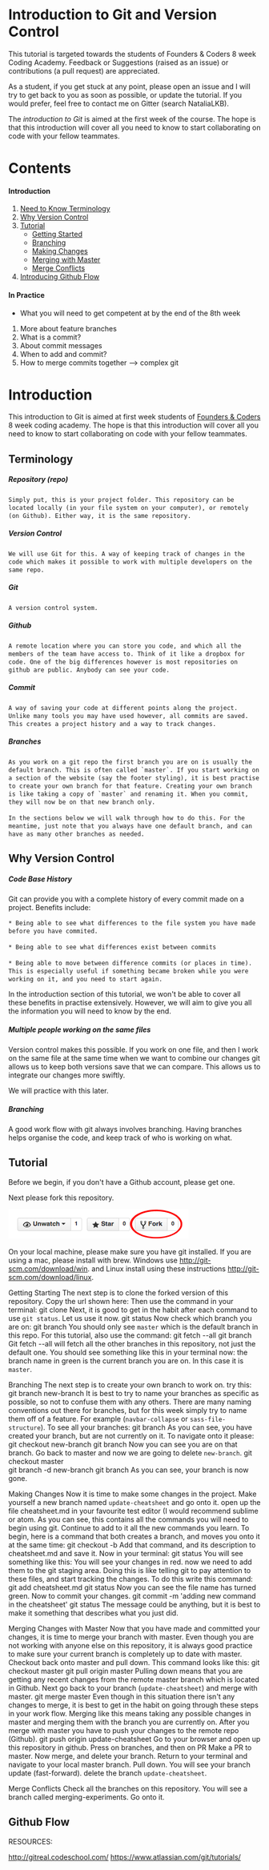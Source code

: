 # Introduction to Git and Version Control

This tutorial is targeted towards the students of Founders & Coders 8 week Coding Academy. Feedback or Suggestions (raised as an issue) or contributions (a pull request) are appreciated.

As a student, if you get stuck at any point, please open an issue and I will try to get back to you as soon as possible, or update the tutorial. If you would prefer, feel free to contact me on Gitter (search NataliaLKB).

The *introduction to Git* is aimed at the first week of the course. The hope is that this introduction will cover all you need to know to start collaborating on code with your fellow teammates.


# Contents
#### Introduction
1. [Need to Know Terminology](#terminology)
2. [Why Version Control](#version-control)
3. [Tutorial](#tutorial)
	* [Getting Started](#getting-started)
	* [Branching](#branching)
	* [Making Changes](#changes)
	* [Merging with Master](#merging)
	* [Merge Conflicts](#conflicts)
4. [Introducing Github Flow](#github-flow)


#### In Practice
- What you will need to get competent at by the end of the 8th week

1. More about feature branches
2. What is a commit?
3. About commit messages
4. When to add and commit?
5. How to merge commits together --> complex git 


# Introduction

This introduction to Git is aimed at first week students of [Founders & Coders](http://foundersandcoders.org/) 8 week coding academy. The hope is that this introduction will cover all you need to know to start collaborating on code with your fellow teammates. 

## Terminology <a id="terminology" name="terminology"></a>

##### *Repository (repo)*
	Simply put, this is your project folder. This repository can be located locally (in your file system on your computer), or remotely (on Github). Either way, it is the same repository.

##### *Version Control*
	We will use Git for this. A way of keeping track of changes in the code which makes it possible to work with multiple developers on the same repo.

##### *Git*
	A version control system.

##### *Github*
	A remote location where you can store you code, and which all the members of the team have access to. Think of it like a dropbox for code. One of the big differences however is most repositories on github are public. Anybody can see your code.

##### *Commit*
	A way of saving your code at different points along the project. Unlike many tools you may have used however, all commits are saved. This creates a project history and a way to track changes. 

##### *Branches*
	As you work on a git repo the first branch you are on is usually the default branch. This is often called `master`. If you start working on a section of the website (say the footer styling), it is best practise to create your own branch for that feature. Creating your own branch is like taking a copy of `master` and renaming it. When you commit, they will now be on that new branch only. 

	In the sections below we will walk through how to do this. For the meantime, just note that you always have one default branch, and can have as many other branches as needed.


## Why Version Control <a name="version-control" id="version-control"></a>

##### Code Base History
Git can provide you with a complete history of every commit made on a project. Benefits include:

	* Being able to see what differences to the file system you have made before you have commited.

	* Being able to see what differences exist between commits

	* Being able to move between difference commits (or places in time). This is especially useful if something became broken while you were working on it, and you need to start again.

In the introduction section of this tutorial, we won't be able to cover all these benefits in practise extensively. However, we will aim to give you all the information you will need to know by the end.

##### Multiple people working on the same files
Version control makes this possible. If you work on one file, and then I work on the same file at the same time when we want to combine our changes git allows us to keep both versions save that we can compare. This allows us to integrate our changes more swiftly. 

We will practice with this later.

##### Branching
A good work flow with git always involves branching. Having branches helps organise the code, and keep track of who is working on what.


## Tutorial <a name="tutorial" id="tutorial"></a>

Before we begin, if you don't have a Github account, please get one.

Next please fork this repository.

![fork button on github](./img/fork.png)

On your local machine, please make sure you have git installed. If you are using a mac, please install with brew. Windows use http://git-scm.com/download/win. and Linux install using these instructions http://git-scm.com/download/linux.


Getting Starting <a name="getting-started" id="getting-started"></a>
The next step is to clone the forked version of this repository. Copy the url shown here: 
<picture of github repo>
Then use the command in your terminal:
    git clone <copied url>
Next, it is good to get in the habit after each command to use `git status`. Let us use it now. 
    git status
Now check which branch you are on:
    git branch
You should only see `master` which is the default branch in this repo.
For this tutorial, also use the command:
    git fetch --all
    git branch
Git fetch --all will fetch all the other branches in this repository, not just the default one.
You should see something like this in your terminal now:
<picture of terminal>
the branch name in green is the current branch you are on. In this case it is `master`.


Branching <a name="branching" id="branching"></a>
The next step is to create your own branch to work on. try this:
    git branch new-branch
It is best to try to name your branches as specific as possible, so not to confuse them with any others. There are many naming conventions out there for branches, but for this week simply try to name them off of a feature. For example (`navbar-collapse` or `sass-file-structure`). To see all your branches:
    git branch
As you can see, you have created your branch, but are not currently on it. To navigate onto it please:
    git checkout new-branch
    git branch
Now you can see you are on that branch. Go back to master and now we are going to delete `new-branch`.
    git checkout master    
    git branch -d new-branch
    git branch
As you can see, your branch is now gone. 


Making Changes <a name="changes" id="changes"></a>
Now it is time to make some changes in the project. Make yourself a new branch named `update-cheatsheet` and go onto it. open up the file cheatsheet.md in your favourite test editor (I would recommend sublime or atom. 
As you can see, this contains all the commands you will need to begin using git. Continue to add to it all the new commands you learn. To begin, here is a command that both creates a branch, and moves you onto it at the same time:
    git checkout -b <new branch name>
Add that command, and its description to cheatsheet.md and save it. Now in your terminal:
    git status
You will see something like this:
<picture of terminal>
You will see your changes in red. now we need to add them to the git staging area. Doing this is like telling git to pay attention to these files, and start tracking the changes. To do this write this command:
    git add cheatsheet.md
    git status
Now you can see the file name has turned green. Now to commit your changes.
    git commit -m 'adding new command in the cheatsheet'
    git status
The message could be anything, but it is best to make it something that describes what you just did.


Merging Changes with Master <a name="merging" id="merging"></a>
Now that you have made and committed your changes, it is time to merge your branch with master. Even though you are not working with anyone else on this repository, it is always good practice to make sure your current branch is completely up to date with master. Checkout back onto master and pull down. This command looks like this:
    git checkout master
    git pull origin master
Pulling down means that you are getting any recent changes from the remote master branch which is located in Github. Next go back to your branch (`update-cheatsheet`)  and merge with master.
    git merge master
Even though in this situation there isn't any changes to merge, it is best to get in the habit on going through these steps in your work flow. Merging like this means taking any possible changes in master and merging them with the branch you are currently on.
After you merge with master you have to push your changes to the remote repo (Github). 
    git push origin update-cheatsheet
Go to your browser and open up this repository in github. Press on branches, and then on PR
<pictures here>
Make a PR to master. Now merge, and delete your branch. 
<pictures here>
Return to your terminal and navigate to your local master branch. Pull down. You will see your branch update (fast-forward). delete the branch `update-cheatsheet`. 


Merge Conflicts <a name="conflicts" id="conflicts"></a>
Check all the branches on this repository. You will see a branch called merging-experiments. Go onto it.




## Github Flow <a name="github-flow" id="github-flow"></a>



RESOURCES:

http://gitreal.codeschool.com/
https://www.atlassian.com/git/tutorials/